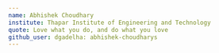 ```yaml
---
name: Abhishek Choudhary
institute: Thapar Institute of Engineering and Technology
quote: Love what you do, and do what you love
github_user: dgadelha: abhishek-choudharys
---
```

